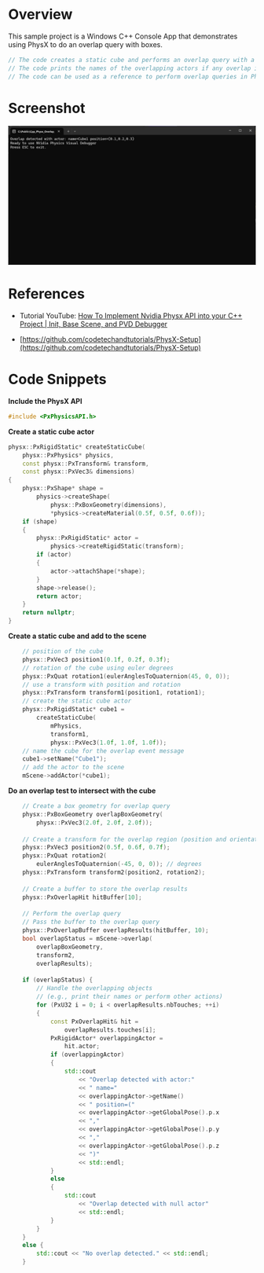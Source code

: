 # Overview

This sample project is a Windows C++ Console App that demonstrates using PhysX to do an overlap query with boxes.

```c++
// The code creates a static cube and performs an overlap query with a box geometry.
// The code prints the names of the overlapping actors if any overlap is detected.
// The code can be used as a reference to perform overlap queries in PhysX.
```

# Screenshot

![image_1](image_1.png)

# References

* Tutorial YouTube: [How To Implement Nvidia Physx API into your C++ Project | Init, Base Scene, and PVD Debugger](https://www.youtube.com/watch?v=zOYpVAoQFyU)

* [https://github.com/codetechandtutorials/PhysX-Setup](https://github.com/codetechandtutorials/PhysX-Setup)

# Code Snippets

**Include the PhysX API**

```c++
#include <PxPhysicsAPI.h>
```

**Create a static cube actor**

```c++
physx::PxRigidStatic* createStaticCube(
    physx::PxPhysics* physics,
    const physx::PxTransform& transform,
    const physx::PxVec3& dimensions)
{
    physx::PxShape* shape =
        physics->createShape(
            physx::PxBoxGeometry(dimensions), 
            *physics->createMaterial(0.5f, 0.5f, 0.6f));
    if (shape)
    {
        physx::PxRigidStatic* actor =
            physics->createRigidStatic(transform);
        if (actor)
        {
            actor->attachShape(*shape);
        }
        shape->release();
        return actor;
    }
    return nullptr;
}
```

**Create a static cube and add to the scene**

```c++
    // position of the cube
    physx::PxVec3 position1(0.1f, 0.2f, 0.3f);
    // rotation of the cube using euler degrees
    physx::PxQuat rotation1(eulerAnglesToQuaternion(45, 0, 0));
    // use a transform with position and rotation
    physx::PxTransform transform1(position1, rotation1);
    // create the static cube actor
    physx::PxRigidStatic* cube1 =
        createStaticCube(
            mPhysics,
            transform1,
            physx::PxVec3(1.0f, 1.0f, 1.0f));
    // name the cube for the overlap event message
    cube1->setName("Cube1");
    // add the actor to the scene
    mScene->addActor(*cube1);
```

**Do an overlap test to intersect with the cube**

```c++
    // Create a box geometry for overlap query
    physx::PxBoxGeometry overlapBoxGeometry(
        physx::PxVec3(2.0f, 2.0f, 2.0f));

    // Create a transform for the overlap region (position and orientation)
    physx::PxVec3 position2(0.5f, 0.6f, 0.7f);
    physx::PxQuat rotation2(
        eulerAnglesToQuaternion(-45, 0, 0)); // degrees
    physx::PxTransform transform2(position2, rotation2);

    // Create a buffer to store the overlap results
    physx::PxOverlapHit hitBuffer[10];

    // Perform the overlap query
    // Pass the buffer to the overlap query
    physx::PxOverlapBuffer overlapResults(hitBuffer, 10);
    bool overlapStatus = mScene->overlap(
        overlapBoxGeometry,
        transform2,
        overlapResults);

    if (overlapStatus) {
        // Handle the overlapping objects
        // (e.g., print their names or perform other actions)
        for (PxU32 i = 0; i < overlapResults.nbTouches; ++i)
        {
            const PxOverlapHit& hit =
                overlapResults.touches[i];
            PxRigidActor* overlappingActor =
                hit.actor;
            if (overlappingActor)
            {
                std::cout
                    << "Overlap detected with actor:"
                    << " name="
                    << overlappingActor->getName()
                    << " position=("
                    << overlappingActor->getGlobalPose().p.x
                    << ","
                    << overlappingActor->getGlobalPose().p.y
                    << ","
                    << overlappingActor->getGlobalPose().p.z
                    << ")"
                    << std::endl;
            }
            else
            {
                std::cout
                    << "Overlap detected with null actor"
                    << std::endl;
            }
        }
    }
    else {
        std::cout << "No overlap detected." << std::endl;
    }
```
